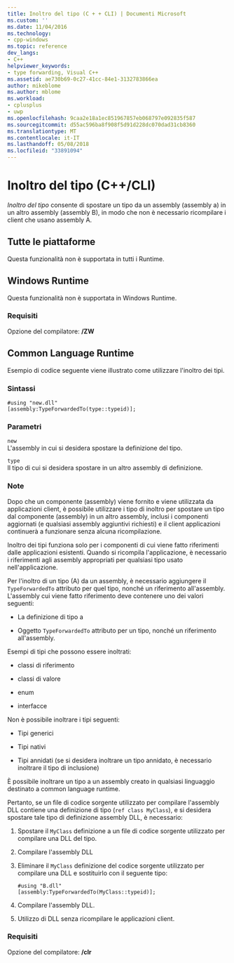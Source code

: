 ```yaml
---
title: Inoltro del tipo (C + + CLI) | Documenti Microsoft
ms.custom: ''
ms.date: 11/04/2016
ms.technology:
- cpp-windows
ms.topic: reference
dev_langs:
- C++
helpviewer_keywords:
- type forwarding, Visual C++
ms.assetid: ae730b69-0c27-41cc-84e1-3132783866ea
author: mikeblome
ms.author: mblome
ms.workload:
- cplusplus
- uwp
ms.openlocfilehash: 9caa2e18a1ec851967857eb068797e092835f587
ms.sourcegitcommit: d55ac596ba8f908f5d91d228dc070dad31cb8360
ms.translationtype: MT
ms.contentlocale: it-IT
ms.lasthandoff: 05/08/2018
ms.locfileid: "33891094"
---
```

# <a name="type-forwarding-ccli"></a>Inoltro del tipo (C++/CLI)
*Inoltro del tipo* consente di spostare un tipo da un assembly (assembly a) in un altro assembly (assembly B), in modo che non è necessario ricompilare i client che usano assembly A.  
  
## <a name="all-platforms"></a>Tutte le piattaforme  
 Questa funzionalità non è supportata in tutti i Runtime.  
  
## <a name="windows-runtime"></a>Windows Runtime  
 Questa funzionalità non è supportata in Windows Runtime.  
  
### <a name="requirements"></a>Requisiti  
 Opzione del compilatore: **/ZW**  
  
## <a name="common-language-runtime"></a>Common Language Runtime  
 Esempio di codice seguente viene illustrato come utilizzare l'inoltro dei tipi.  
  
### <a name="syntax"></a>Sintassi  
  
```  
#using "new.dll"  
[assembly:TypeForwardedTo(type::typeid)];  
```  
  
### <a name="parameters"></a>Parametri  
 `new`  
 L'assembly in cui si desidera spostare la definizione del tipo.  
  
 `type`  
 Il tipo di cui si desidera spostare in un altro assembly di definizione.  
  
### <a name="remarks"></a>Note  
 Dopo che un componente (assembly) viene fornito e viene utilizzata da applicazioni client, è possibile utilizzare i tipo di inoltro per spostare un tipo dal componente (assembly) in un altro assembly, inclusi i componenti aggiornati (e qualsiasi assembly aggiuntivi richiesti) e il client applicazioni continuerà a funzionare senza alcuna ricompilazione.  
  
 Inoltro dei tipi funziona solo per i componenti di cui viene fatto riferimenti dalle applicazioni esistenti. Quando si ricompila l'applicazione, è necessario i riferimenti agli assembly appropriati per qualsiasi tipo usato nell'applicazione.  
  
 Per l'inoltro di un tipo (A) da un assembly, è necessario aggiungere il `TypeForwardedTo` attributo per quel tipo, nonché un riferimento all'assembly. L'assembly cui viene fatto riferimento deve contenere uno dei valori seguenti:  
  
-   La definizione di tipo a  
  
-   Oggetto `TypeForwardedTo` attributo per un tipo, nonché un riferimento all'assembly.  
  
 Esempi di tipi che possono essere inoltrati:  
  
-   classi di riferimento  
  
-   classi di valore  
  
-   enum  
  
-   interfacce  
  
 Non è possibile inoltrare i tipi seguenti:  
  
-   Tipi generici  
  
-   Tipi nativi  
  
-   Tipi annidati (se si desidera inoltrare un tipo annidato, è necessario inoltrare il tipo di inclusione)  
  
 È possibile inoltrare un tipo a un assembly creato in qualsiasi linguaggio destinato a common language runtime.  
  
 Pertanto, se un file di codice sorgente utilizzato per compilare l'assembly DLL contiene una definizione di tipo (`ref class MyClass`), e si desidera spostare tale tipo di definizione assembly DLL, è necessario:  
  
1.  Spostare il `MyClass` definizione a un file di codice sorgente utilizzato per compilare una DLL del tipo.  
  
2.  Compilare l'assembly DLL  
  
3.  Eliminare il `MyClass` definizione del codice sorgente utilizzato per compilare una DLL e sostituirlo con il seguente tipo:  
  
    ```  
    #using "B.dll"  
    [assembly:TypeForwardedTo(MyClass::typeid)];  
    ```  
  
4.  Compilare l'assembly DLL.  
  
5.  Utilizzo di DLL senza ricompilare le applicazioni client.  
  
### <a name="requirements"></a>Requisiti  
 Opzione del compilatore: **/clr**